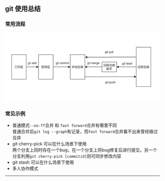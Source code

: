 ## git 使用总结

### 常用流程
![工作流程](./img/常规流程.png)

### 常见示例
* 普通模式`--no-ff`合并 和 `fast forward`合并有哪里不同  
普通合并后`git log --graph`有记录，而`fast forward`合并看不出来曾经做过合并
* git cherry-pick 可以在什么场景下使用  
两个分支上同时存在一个bug，在一个分支上将bug修复后进行提交。另一个分支利用`git cherry-pick [commitid]`则可同步修改内容
* git stash 可以在什么场景下使用  
* 多人协作模式
***